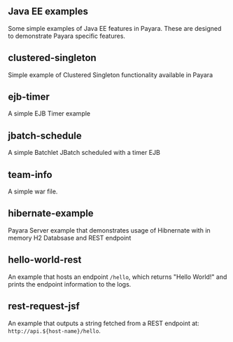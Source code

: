 ## Java EE examples

Some simple examples of Java EE features in Payara. These are designed to demonstrate Payara specific features.

## clustered-singleton
Simple example of Clustered Singleton functionality available in Payara

## ejb-timer
A simple EJB Timer example

## jbatch-schedule
A simple Batchlet JBatch scheduled with a timer EJB

## team-info
A simple war file.

## hibernate-example
Payara Server example that demonstrates usage of Hibnernate with in memory H2 Databsase and REST endpoint

## hello-world-rest
An example that hosts an endpoint `/hello`, which returns "Hello World!" and prints the endpoint information to the logs.

## rest-request-jsf
An example that outputs a string fetched from a REST endpoint at: `http://api.${host-name}/hello`.
